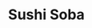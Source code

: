 ---
layout: place
title: "Sushi Soba"
permalink: /connecticut/old-greenwich/sushi-soba.html
stateAbbr: CT
stateName: Connecticut
cityName: Old Greenwich
seo:
  name: "Sushi Soba"
  type: Restaurant
  links: http://sushisobagreenwich.com/
description: "Sushi Soba serves delicious sushi in Old Greenwich, Connecticut. Try fresh Japanese dishes for a great dining experience. "
place_id: ChIJ18w7KGeZwokREFtlbpVKzdA
photos:
  - name: >-
      places/ChIJ18w7KGeZwokREFtlbpVKzdA/photos/AeeoHcICA68RsybzXc5V9lsKunF7QI-cJniPn5fWr-NwAmizTIMS800ttjT5bPw6QyrE_BH-jjueOnIfj6DkrzLjBk08XaIQJ6RrY4TwcYMP90SH_N1EC653tQFHrEmECBdbd40TAYmXNFlAhEekrvj_cggdSQ7u_h7YoxYS0jYaL_5ygwKZjAyLVHFPzW7EzONd6SKWdthOMpVfZlyRHFoDY7v10FeFUAXce9NkqFIanjasjWpFOZQa-Pu_6wk04ifrUFtgsR2q7Y9799ZcNdX4uog6k_W3GW-UzBazJSFICx5Ing
    widthPx: 1440
    heightPx: 810
    authorAttributions:
      - displayName: Sushi Soba
        uri: https://maps.google.com/maps/contrib/116405062209153054532
        photoUri: >-
          https://lh3.googleusercontent.com/a-/ALV-UjX3cYCsSpsOm6w39OpMn8HKE9b0nvFjwVxljIZSvlpjMJNHkyCC=s100-p-k-no-mo
    flagContentUri: >-
      https://www.google.com/local/imagery/report/?cb_client=maps_api_places.places_api&image_key=!1e10!2sAF1QipO32TaEb3CA6IF_CjBOvft1WQP2VcZVI1PH_vxN&hl=en-US
    googleMapsUri: >-
      https://www.google.com/maps/place//data=!3m4!1e2!3m2!1sAF1QipO32TaEb3CA6IF_CjBOvft1WQP2VcZVI1PH_vxN!2e10!4m2!3m1!1s0x89c29967283bccd7:0xd0cd4a956e655b10
  - name: >-
      places/ChIJ18w7KGeZwokREFtlbpVKzdA/photos/AeeoHcKTKxxswFNMsMLyECFf0U-LLnA3NdjvhrQBYPT_P8_osR54YwxduZ0W54Ca_w3aUiNDCFfZAo0Qu3VvcwR4FuxfxrzroSIo4-a5OEcGFwXVyVSLErLrs3Er6FWjMl5HEOujLs9CQGm0SYom-Kkv-VZnHbnT0zwX6KJ1yKglAUK7fXCgVcqddb5qnZ84iXE9VWbahnJ-rAhUPdRu-k0jvGZ3vvk4hu0InxhYC1mIrSvj5Qqn2OF43H6UVQGGqM_khRXYql_S-yPRI_dey-hwq0v2GwvgexAVpKah-7bIaJW8lQ
    widthPx: 4032
    heightPx: 3024
    authorAttributions:
      - displayName: Sushi Soba
        uri: https://maps.google.com/maps/contrib/116405062209153054532
        photoUri: >-
          https://lh3.googleusercontent.com/a-/ALV-UjX3cYCsSpsOm6w39OpMn8HKE9b0nvFjwVxljIZSvlpjMJNHkyCC=s100-p-k-no-mo
    flagContentUri: >-
      https://www.google.com/local/imagery/report/?cb_client=maps_api_places.places_api&image_key=!1e10!2sAF1QipODqIOaDqhwHPtsYmOa6MKwpXFvP7_A9FcJH_TO&hl=en-US
    googleMapsUri: >-
      https://www.google.com/maps/place//data=!3m4!1e2!3m2!1sAF1QipODqIOaDqhwHPtsYmOa6MKwpXFvP7_A9FcJH_TO!2e10!4m2!3m1!1s0x89c29967283bccd7:0xd0cd4a956e655b10
  - name: >-
      places/ChIJ18w7KGeZwokREFtlbpVKzdA/photos/AeeoHcLQeA07cbF7PYbtYgRXoT2KcoJR1iHsmJYLY6_sMd30oux-3UMxUxzfgINFwEIqJG5SQqQET3jqOBSi7aO3rEbJ7ojxf3f2vjEyjGaxBHAejvh2KUU2ieArjXlBuwf6hcdzDJd7Yi6iXGmrHSea_V_XqyTcg2YLIkDslgwIwKEvafYMsXZbuKD1YGzO6Te7k_11pghTDj4j3YMTOGCf6QaOwBsvJcP_2Ad7xoG5nLEOmfbBUiLfb2qCDQdMpUpVyQZz2jD-bBXaHgXVDVPKhOWXWiMkQqBW0I3CccXoF_RrVuBnUVaaqYHBDT9dS6JSXkRYSItq0v_B28jDqpCoOcOPdnNZvPmAQ1pFhUrZIEp4R-_Rp5DbonY4-QeLCDjfhOFgD5h9FUbgAZQ_qSrWKeQeNF3-aje-_kbnq1dy8ys
    widthPx: 4032
    heightPx: 3024
    authorAttributions:
      - displayName: suzanne
        uri: https://maps.google.com/maps/contrib/111222487574918203537
        photoUri: >-
          https://lh3.googleusercontent.com/a/ACg8ocJBwuGsZJn2HtVb3eZDsqwnFbdjej-mW4FU95eTqfoMset3wg=s100-p-k-no-mo
    flagContentUri: >-
      https://www.google.com/local/imagery/report/?cb_client=maps_api_places.places_api&image_key=!1e10!2sCIHM0ogKEICAgMDQuuP1Ig&hl=en-US
    googleMapsUri: >-
      https://www.google.com/maps/place//data=!3m4!1e2!3m2!1sCIHM0ogKEICAgMDQuuP1Ig!2e10!4m2!3m1!1s0x89c29967283bccd7:0xd0cd4a956e655b10
  - name: >-
      places/ChIJ18w7KGeZwokREFtlbpVKzdA/photos/AeeoHcJyYd7Sxdv5AdwA1LJJqKxsQ7ksKuu5tB8WyB19OMzY85LIirR7U10_zowuA4dya5veEHcugz-4nycpqfsY825bnTQtzUYS2tPcKWSAKbR7GkCUgclEXgC2SOT_1vHn3u6L76ZvAZM9ClZ7y14mkXgiHkoi_pr4ZAjeVh1l6sA77pBheSOm97TMUFar_S9k5W2nUdw1T8oBzc3SrnSwZuALJVbi9U62ociaNBV0j9yBGie5tOZOQU8q0nEZQtbgA4z_1IQ4ovCDMvwK0nZR9EZ5pkcPnDVRJSK47tTnDBr6cQ
    widthPx: 4032
    heightPx: 3024
    authorAttributions:
      - displayName: Sushi Soba
        uri: https://maps.google.com/maps/contrib/116405062209153054532
        photoUri: >-
          https://lh3.googleusercontent.com/a-/ALV-UjX3cYCsSpsOm6w39OpMn8HKE9b0nvFjwVxljIZSvlpjMJNHkyCC=s100-p-k-no-mo
    flagContentUri: >-
      https://www.google.com/local/imagery/report/?cb_client=maps_api_places.places_api&image_key=!1e10!2sAF1QipOVEFuS04STYLFbWUhegxk_SHkxlaqe7ceSkcvu&hl=en-US
    googleMapsUri: >-
      https://www.google.com/maps/place//data=!3m4!1e2!3m2!1sAF1QipOVEFuS04STYLFbWUhegxk_SHkxlaqe7ceSkcvu!2e10!4m2!3m1!1s0x89c29967283bccd7:0xd0cd4a956e655b10
  - name: >-
      places/ChIJ18w7KGeZwokREFtlbpVKzdA/photos/AeeoHcINxyBMO-CJp29vECtq2P00dtCnLkCuVHtLXCfjeknCBI78bT8u4uX9CVQJPpl9AKq0p5P-Cf4RsS6YjpFnP5P7YDBT75X2FYRDkskVxNvZKf355WCKcVfVyfKJOyegRlesQHKv1WVFr3NCb8FYRL22Yj-67fTjKKUHY7ywc4YC3IbUif4boCJQnYf_xPtTXpTURlIL-TzsoCDeqWrYwxXFiRwrcvDi_unY8s17yqfqVoUjDBqT3TKA-bvFKl9xSZ09wpXO1Fz-k6FdB5CsPLE-AZOS4eiEjLwkXuQr5c92MQ
    widthPx: 3024
    heightPx: 4032
    authorAttributions:
      - displayName: Sushi Soba
        uri: https://maps.google.com/maps/contrib/116405062209153054532
        photoUri: >-
          https://lh3.googleusercontent.com/a-/ALV-UjX3cYCsSpsOm6w39OpMn8HKE9b0nvFjwVxljIZSvlpjMJNHkyCC=s100-p-k-no-mo
    flagContentUri: >-
      https://www.google.com/local/imagery/report/?cb_client=maps_api_places.places_api&image_key=!1e10!2sAF1QipMD3Mb_LiBLNx_AgZZyBM2MJyEAw2bnltELgqhi&hl=en-US
    googleMapsUri: >-
      https://www.google.com/maps/place//data=!3m4!1e2!3m2!1sAF1QipMD3Mb_LiBLNx_AgZZyBM2MJyEAw2bnltELgqhi!2e10!4m2!3m1!1s0x89c29967283bccd7:0xd0cd4a956e655b10
  - name: >-
      places/ChIJ18w7KGeZwokREFtlbpVKzdA/photos/AeeoHcJ_6RZ9MdqETNbYqlphShm611kkpbzMqONusFY4gP4RHUI8dbz5wFTYOpcUaAUrlERBxjMRjx3CE-CO-YfK3eTWxFiHOa_EIsrDVLyTYe7FIJnawuAz4OBCNGynipCsULoCz13FdO6JqpdY5FOXchgpdNFkeojyf1gUGzlSWSe8vjyV3Lnfhp6o9VtD-TdFj4Wx1MBM2-frGhisqIQbWETTNDYdBVO4Dl9_xHDZq1Tq33-feDNJ-JMAcpMm1IAo6W0mSFnCVt_VXRmj4ZnhRvl_Ki1Qwi7b34ve0M5WLO2yNg
    widthPx: 4032
    heightPx: 3024
    authorAttributions:
      - displayName: Sushi Soba
        uri: https://maps.google.com/maps/contrib/116405062209153054532
        photoUri: >-
          https://lh3.googleusercontent.com/a-/ALV-UjX3cYCsSpsOm6w39OpMn8HKE9b0nvFjwVxljIZSvlpjMJNHkyCC=s100-p-k-no-mo
    flagContentUri: >-
      https://www.google.com/local/imagery/report/?cb_client=maps_api_places.places_api&image_key=!1e10!2sAF1QipMhX8CppUy_DePlTXrxFK_lGG2pH-P3D0yIDhvH&hl=en-US
    googleMapsUri: >-
      https://www.google.com/maps/place//data=!3m4!1e2!3m2!1sAF1QipMhX8CppUy_DePlTXrxFK_lGG2pH-P3D0yIDhvH!2e10!4m2!3m1!1s0x89c29967283bccd7:0xd0cd4a956e655b10
  - name: >-
      places/ChIJ18w7KGeZwokREFtlbpVKzdA/photos/AeeoHcKjS29Bms7vTIUzpgI7_udmuhUis9_6Mt9qC4ahuyjjRshjjrfYqATQIPJf9ByXHcSZwK4mW8r3IDKR47g5se9Ztuct-ATKHUQHD5iXrN4TdTlsLLVcfv9_Z2FdI3MFhs1c70hey3pRq5iCErplo61dVYM9ZNV3kEkapeEaamxjTzo3c0yoCtnD4F22hgi91L6LvdN06JjoRZc0FjlKOG6hO-CFRn9azAgmoUOoYyUb76t0RwrQxf4ZoqZ7VnRsivhvgCevMxm6gqa-JEnJrXzwVidTm0WDuBk31ruCqg_1KxndhSm2ARSfDG_up5yy-Kq7wYiTenJ40pdyi2mX3VmFQm3Y3XuJpwZlSCsHjodtEktEf5HLvfUunR3HUN8CKAxUq8uQVSLlvkhF63efurYsMAmfWu2Zq3SIF2Fh_LAFWQX7
    widthPx: 3024
    heightPx: 3024
    authorAttributions:
      - displayName: Melody de Castro
        uri: https://maps.google.com/maps/contrib/111227285226112164234
        photoUri: >-
          https://lh3.googleusercontent.com/a-/ALV-UjW160nenoY-5Rf9SEQoJgoTTLlNAyP2ng6j3uJORyNn5bMjZCrCCg=s100-p-k-no-mo
    flagContentUri: >-
      https://www.google.com/local/imagery/report/?cb_client=maps_api_places.places_api&image_key=!1e10!2sCIHM0ogKEICAgICHjLX1qgE&hl=en-US
    googleMapsUri: >-
      https://www.google.com/maps/place//data=!3m4!1e2!3m2!1sCIHM0ogKEICAgICHjLX1qgE!2e10!4m2!3m1!1s0x89c29967283bccd7:0xd0cd4a956e655b10
  - name: >-
      places/ChIJ18w7KGeZwokREFtlbpVKzdA/photos/AeeoHcJlwvlQhUZ5ELUNNDaGKpaWWxvROkv9BYpN9RTQsJCtUFyBMUOsxmDyHJS2GISCUI9XmxoJqhRjgYsfTWIuT_vZxVX8FpF5KuCyez8oqlUsr3bSk-xBHNysokZTNSjVJnVh6pO-tmZDAxrv7effeyHmlX4AaS5LEf3KCha5a1oZ-xyze55Ev7i_FsZkx8dFROZG3Pnm3GCYB0a48QpluTvG7iBHfgZMtRAQHrGhqeF03tsx7RAqhs7vqd4QmBINuMI7IMES4aqmDcI320WykvuBiMZ6Nl9J44zG4dfAUbVLlw
    widthPx: 3024
    heightPx: 4032
    authorAttributions:
      - displayName: Sushi Soba
        uri: https://maps.google.com/maps/contrib/116405062209153054532
        photoUri: >-
          https://lh3.googleusercontent.com/a-/ALV-UjX3cYCsSpsOm6w39OpMn8HKE9b0nvFjwVxljIZSvlpjMJNHkyCC=s100-p-k-no-mo
    flagContentUri: >-
      https://www.google.com/local/imagery/report/?cb_client=maps_api_places.places_api&image_key=!1e10!2sAF1QipPmD04c83Aia--C8QKJIpizyYfcRHmdmnvlBnaD&hl=en-US
    googleMapsUri: >-
      https://www.google.com/maps/place//data=!3m4!1e2!3m2!1sAF1QipPmD04c83Aia--C8QKJIpizyYfcRHmdmnvlBnaD!2e10!4m2!3m1!1s0x89c29967283bccd7:0xd0cd4a956e655b10
  - name: >-
      places/ChIJ18w7KGeZwokREFtlbpVKzdA/photos/AeeoHcIuKsMjoZfHN9USWHEwom8cSWiA8GtkuO24Ze7WMXWbtaDoMoIDEXkATpPvf5aJFvD4lTEfzKLPxYvpIfvi_PBD9ybt06cGsXbtxP4qTtg3sbbu9tXVj2WXb93rJUilUzGoCnZHFexCwXNVpa_WTiLpYvKWf6bzRJLMcI1g-I-3kelA6-E-Vbp78oVuV6A9mvLNW-jcNVQ4DT4tlW2IxcIKmrqYhWVEn8nO__RocZVnbEz1rGVdY1S83Xtl4nFL3PerZELc_tF0rI4mDvAt_ZCV5L-rBr_pRVk35tDHGkS9Ar_wEKm2Cvdhe_q_PllB9axNA--Y6kbZ6dMFqRa3afC2xffONDESkpGbg_yme1DGyAO0rwgDxWscC6Vgy0gTwMCf2za4FnnH3YudWaGj9w_5axR5a2NnmdcdflfVUyzUoA
    widthPx: 4032
    heightPx: 3024
    authorAttributions:
      - displayName: Gezelligheid.
        uri: https://maps.google.com/maps/contrib/110773827923653252232
        photoUri: >-
          https://lh3.googleusercontent.com/a/ACg8ocJMZl4BpHvuidL-Ky5ml7GAie7Qxvm54pgxCERXZ1Y2Aa9Biw=s100-p-k-no-mo
    flagContentUri: >-
      https://www.google.com/local/imagery/report/?cb_client=maps_api_places.places_api&image_key=!1e10!2sCIHM0ogKEICAgIDLuY-SQA&hl=en-US
    googleMapsUri: >-
      https://www.google.com/maps/place//data=!3m4!1e2!3m2!1sCIHM0ogKEICAgIDLuY-SQA!2e10!4m2!3m1!1s0x89c29967283bccd7:0xd0cd4a956e655b10
  - name: >-
      places/ChIJ18w7KGeZwokREFtlbpVKzdA/photos/AeeoHcJR-Ka8pZX_jU8fByWYGlTkY8bT5uhWrikCGIGQPnKkAtAGrrE8DNp6kbSgSvGc5xja_5w3bsFs4G3dIjUu3tC9FqIEPvCfa0rd66VA79OziF14hAACp0SreVkI8vzNyS5ccS46TBMnz6UV6Vqyhqm6CroF3KB7XezKNjhp3Qnue0Pr73xK25IfR_xvyxIUXOc7uS1ROJUGUllpP46nA0Wwa5bh-V9fnUdnqGKuUWZ6ogPUjnDlnoHE4Oin5KV7UwOWTsRUzK6_meJM3jY1WcApopeq6kX_Llv7ob-GIDlrQfdLJ5eZ6ODKXUQAB2ruUPJ_r3XKV3doWiq3mplaMLJrmiH23Vjd6Vk3jeP1LAWYGzerKojMU0esK3gLkGu2gvpJxbOnBZrJFqb4eo0XiN5y1fC7B6-IfwZ61Vm0yQCiavdI
    widthPx: 3024
    heightPx: 4032
    authorAttributions:
      - displayName: Ali
        uri: https://maps.google.com/maps/contrib/113094213502887121337
        photoUri: >-
          https://lh3.googleusercontent.com/a-/ALV-UjWNs1C1QmD55POqIGiam3xXPZQBznhAj-6JelcVlZ3v11dnnA4=s100-p-k-no-mo
    flagContentUri: >-
      https://www.google.com/local/imagery/report/?cb_client=maps_api_places.places_api&image_key=!1e10!2sCIHM0ogKEICAgICR_ejD-AE&hl=en-US
    googleMapsUri: >-
      https://www.google.com/maps/place//data=!3m4!1e2!3m2!1sCIHM0ogKEICAgICR_ejD-AE!2e10!4m2!3m1!1s0x89c29967283bccd7:0xd0cd4a956e655b10
address: 1345 E Putnam Ave, Old Greenwich, CT 06870, USA
street: 1345 E Putnam Ave
city: Old Greenwich
state: CT
zip: '06870'
country: USA
neighborhood: Old Greenwich
latitude: '41.044222'
longitude: '-73.573631'
accessibility_options:
  wheelchairAccessibleParking: true
  wheelchairAccessibleEntrance: true
  wheelchairAccessibleRestroom: true
  wheelchairAccessibleSeating: true
business_status: OPERATIONAL
name: Sushi Soba
google_maps_links:
  directionsUri: >-
    https://www.google.com/maps/dir//''/data=!4m7!4m6!1m1!4e2!1m2!1m1!1s0x89c29967283bccd7:0xd0cd4a956e655b10!3e0
  placeUri: https://maps.google.com/?cid=15045763935777413904
  writeAReviewUri: >-
    https://www.google.com/maps/place//data=!4m3!3m2!1s0x89c29967283bccd7:0xd0cd4a956e655b10!12e1
  reviewsUri: >-
    https://www.google.com/maps/place//data=!4m4!3m3!1s0x89c29967283bccd7:0xd0cd4a956e655b10!9m1!1b1
  photosUri: >-
    https://www.google.com/maps/place//data=!4m3!3m2!1s0x89c29967283bccd7:0xd0cd4a956e655b10!10e5
primary_type: Sushi Restaurant
opening_hours:
  regular: null
  current: null
secondary_opening_hours:
  regular:
    weekdayDescriptions: null
    type: null
  current:
    weekdayDescriptions: null
    type: null
phone: (203) 990-0888
price_level: null
price_range: $20 &ndash; $30
rating: '4.7'
rating_count: 291
website: http://sushisobagreenwich.com/
reviews: null
parking_options: null
payment_options: null
allow_dogs: null
curbside_pickup: null
delivery: null
dine_in: null
good_for_children: null
good_for_groups: null
good_for_sports: null
live_music: null
menu_for_children: null
outdoor_seating: null
reservable: null
restroom: null
serves_beer: null
serves_breakfast: null
serves_brunch: null
serves_cocktails: null
serves_coffee: null
serves_dinner: null
serves_dessert: null
serves_lunch: null
serves_vegetarian_food: null
serves_wine: null
takeout: null
summary: null

---
